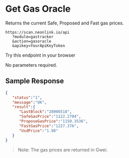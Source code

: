 # Get Gas Oracle

Returns the current Safe, Proposed and Fast gas prices.

```
https://scan.neonlink.io/api
   ?module=gastracker
   &action=gasoracle
   &apikey=YourApiKeyToken
```

Try this endpoint in your browser 

No parameters required.

## Sample Response

```json
{
   "status":"1",
   "message":"OK",
   "result":{
      "LastBlock":"28906518",
      "SafeGasPrice":"1122.2704",
      "ProposeGasPrice":"1150.3536",
      "FastGasPrice":"1227.376",
      "UsdPrice":"1.98"
   }
}
```

> Note: The gas prices are returned in Gwei.